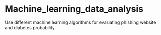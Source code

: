 # Machine_learning_data_analysis
Use different machine learning algorithms for evaluating phishing website and diabetes probability
